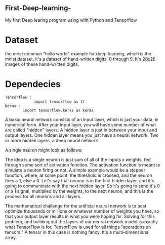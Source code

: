 ## First-Deep-learning-
 My first Deep learing program using with Python and Tensorflow 
# Dataset 
   the most common "hello world" example for deep learning, which is the mnist dataset. 
   It's a dataset of hand-written digits, 0 through 9. It's 28x28 images of these hand-written digits.
# Dependecies
    Tensorflow :
                 import tensorflow as tf
    Keras :
            import tensorflow.keras as keras
            
A basic neural network consists of an input layer, which is just your data, in numerical form. After your input layer, you will have some number of what are called "hidden" layers. A hidden layer is just in between your input and output layers. One hidden layer means you just have a neural network. Two or more hidden layers, a deep neural network



A single neuron might look as follows:


The idea is a single neuron is just sum of all of the inputs x weights, fed through some sort of activation function. The activation function is meant to simulate a neuron firing or not. A simple example would be a stepper function, where, at some point, the threshold is crossed, and the neuron fires a 1, else a 0. Let's say that neuron is in the first hidden layer, and it's going to communicate with the next hidden layer. So it's going to send it's 0 or a 1 signal, multiplied by the weights, to the next neuron, and this is the process for all neurons and all layers.

The mathematical challenge for the artificial neural network is to best optimize thousands or millions or whatever number of weights you have, so that your output layer results in what you were hoping for. Solving for this problem, and building out the layers of our neural network model is exactly what TensorFlow is for. TensorFlow is used for all things "operations on tensors." A tensor in this case is nothing fancy. It's a multi-dimensional array.
